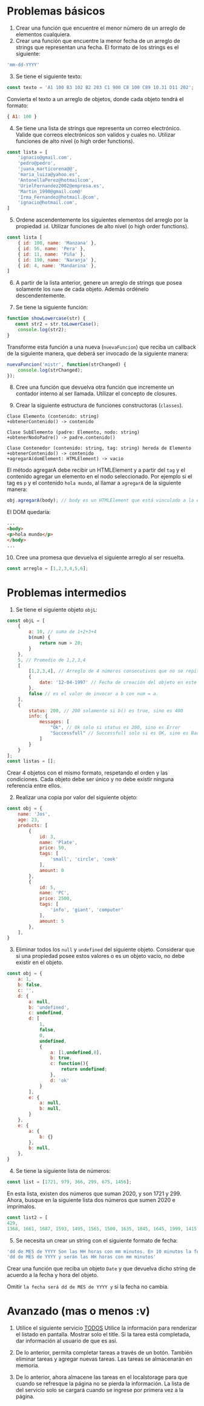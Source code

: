 # Problemas básicos

1. Crear una función que encuentre el menor número de un arreglo de elementos cualquiera.
2. Crear una función que encuentre la menor fecha de un arreglo de strings que representan una fecha. El formato de los strings es el siguiente:

```js
'mm-dd-YYYY'
```

3. Se tiene el siguiente texto:

```js
const texto = 'A1 100 B3 102 B2 203 C1 900 C8 100 C89 10.31 D11 202';
```
Convierta el texto a un arreglo de objetos, donde cada objeto tendrá el formato:
```js
{ A1: 100 }
```

4. Se tiene una lista de strings que representa un correo electrónico. Valide que correos electrónicos son validos y cuales no. Utilizar funciones de alto nivel (o high order functions).

```js
const lista = [
    'ignacio@gmail.com',
    'pedro@pedro',
    'juana_marticorena@@',
    'maria_luiza@yahoo.es',
    'AntonellaPerez@hotmailcom',
    'UrielFernandez2002@empresa.es',
    'Martin_1990@gmail.com@'
    'Irma_Fernandez@hotmail.@com',
    'ignacio@hotmail.com',
]
```

5. Ordene ascendentemente los siguientes elementos del arreglo por la propiedad `id`. Utilizar funciones de alto nivel (o high order functions).

```js
const lista [
    { id: 100, name: 'Manzana' },
    { id: 56, name: 'Pera' },
    { id: 11, name: 'Piña' },
    { id: 190, name: 'Naranja' },
    { id: 4, name: 'Mandarina' },
]
```

6. A partir de la lista anterior, genere un arreglo de strings que posea solamente los `name` de cada objeto. Además ordénelo descendentemente.

7. Se tiene la siguiente función:

```js
function showLowercase(str) {
   const str2 = str.toLowerCase();
    console.log(str2);
}
```
Transforme esta función a una nueva (`nuevaFuncion`) que reciba un callback de la siguiente manera, que deberá ser invocado de la siguiente manera:
```js
nuevaFuncion('mistr', function(strChanged) {
    console.log(strChanged);
});
```

8. Cree una función que devuelva otra función que incremente un contador interno al ser llamada. Utilizar el concepto de closures.

9. Crear la siguiente estructura de funciones constructoras (`classes`).

```
Clase Elemento (contenido: string)
+obtenerContenido() -> contenido

Clase SubElemento (padre: Elemento, nodo: string)
+obtenerNodoPadre() -> padre.contenido()

Clase Contenedor (contenido: string, tag: string) hereda de Elemento
+obtenerContenido() -> contenido
+agregarA(domElement: HTMLElement) -> vacio
```
El método agregarA debe recibir un HTMLElement y a partir del `tag` y el contenido agregar un elemento en el nodo seleccionado. Por ejemplo si el tag es `p` y el contenido `hola mundo`, al llamar a `agregarA` de la siguiente manera:
```js
obj.agregarA(body); // body es un HTMLElement que está vinculado a la etiqueta body del DOM
```
El DOM quedaría:
```html
...
<body>
<p>hola mundo</p>
</body>
...
``` 
10. Cree una promesa que devuelva el siguiente arreglo al ser resuelta.
```js
const arreglo = [1,2,3,4,5,6];
```

# Problemas intermedios

1. Se tiene el siguiente objeto `objL`:
```js
const objL = [
    { 
        a: 10, // suma de 1+2+3+4
        b(num) {
            return num > 20;
        }
    },
    5, // Promedio de 1,2,3,4
    [
        [1,2,3,4], // Arreglo de 4 números consecutivos que no se repite en ninguno de los objetos que se creará más adelante
        {
            date: '12-04-1997' // Fecha de creación del objeto en este formato
        },
        false // es el valor de invocar a b con num = a.
    ],
    {
        status: 200, // 200 solamente si b() es true, sino es 400
        info: {
            messages: [
                "Ok", // Ok solo si status es 200, sino es Error
                "Successfull" // Successfull solo si es OK, sino es Bad
            ]
        }
    }
];
const listas = [];
```
Crear 4 objetos con el mismo formato, respetando el orden y las condiciones. Cada objeto debe ser único y no debe existir ninguna referencia entre ellos.


2. Realizar una copia por valor del siguiente objeto:
```js
const obj = {
    name: 'Jos',
    age: 23,
    products: [
        {
            id: 3,
            name: 'Plate',
            price: 50,
            tags: [
                'small', 'circle', 'cook'
            ],
            amount: 0
        },
        {
            id: 5,
            name: 'PC',
            price: 2500,
            tags: [
                'info', 'giant', 'computer'
            ],
            amount: 5
        },
    ],
}
```

3. Eliminar todos los `null` y `undefined` del siguiente objeto. Considerar que si una propiedad posee estos valores o es un objeto vacio, no debe existir en el objeto.

```js
const obj = {
    a: 1,
    b: false,
    c: '',
    d: {
        a: null,
        b: 'undefined',
        c: undefined,
        d: [
            1,
            false,
            0,
            undefined,
            {
                a: [1,undefined,8],
                b: true,
                c: function(){
                    return undefined;
                },
                d: 'ok'
            }
        ],
        e: {
            a: null,
            b: null,
        }
    },
    e: {
        a: {
            b: {}
        },
        b: null,
    },
}
```

4. Se tiene la siguiente lista de números:

```js
const list = [1721, 979, 366, 299, 675, 1456];
```
En esta lista, existen dos números que suman 2020, y son 1721 y 299. Ahora, busque en la siguiente lista dos números que sumen 2020 e imprímalos.

```js
const list2 = [
429,
1368, 1661, 1687, 1593, 1495, 1565, 1500, 1635, 1845, 1645, 1999, 1415, 1054, 1930, 1774, 1405, 1993, 1757, 1623, 1675, 1665, 631, 1950, 1702, 1311, 1509, 1790, 1643, 1884, 226, 1455, 1679, 1746, 1284, 1342, 1684, 1543, 1396, 1806, 1523, 1363, 1011, 1577, 1767, 1287, 1885, 1517, 1556, 1722, 1260, 1624, 1466, 1263, 1162, 1688, 1202, 1913, 1964, 1385, 1970, 1976, 1431, 858, 1748, 1544, 1438, 1300, 1926, 1587, 1376, 1939, 1039, 1639, 1539, 1491, 1631, 1521, 1564, 1507, 1637, 1534, 1713, 1533, 1118, 1356, 2003, 282, 1079, 1837, 1259, 1941, 1836, 1903, 1433, 1467, 1027, 1441, 1048, 1742, 1087, 1872, 1476, 1657, 1361, 1182, 1494, 1529, 1822, 1444, 1330, 1514, 1723, 1432, 1683, 1997, 1443, 1474, 1932, 1504, 1313, 1765, 19, 1784, 1619, 992, 1560, 1680, 1626, 1558, 1899, 1293, 1676, 1161, 1140, 1341, 1597, 1628, 1611, 1302, 1269, 1241, 1952, 1591, 1726, 428, 1703, 1289, 1109, 1478, 1002, 1817, 1849, 1838, 1319, 1641, 583, 1920, 1453, 1411, 1870, 1763, 1469, 1646, 1719, 1213, 1462, 1545, 1682, 1711, 18, 2004, 1252, 1620, 1559, 1315, 781, 1656, 1987, 1436, 1630, 1985, 1897, 1551, 1296, 1282, 1735, 1320, 1659, 1271, 1380, 1274, 1876, 1492, 1298, 1399, 1692, 1265, 1555, 1337 ];
```

5. Se necesita un crear un string con el siguiente formato de fecha:

```js
'dd de MES de YYYY Son las HH horas con mm minutos. En 10 minutos la fecha será' +
'dd de MES de YYYY y serán las HH horas con mm minutos'
```
Crear una función que reciba un objeto `Date` y que devuelva dicho string de acuerdo a la fecha y hora del objeto.

Omitir `la fecha será dd de MES de YYYY y` si la fecha no cambia. 

# Avanzado (mas o menos :v)

1. Utilice el siguiente servicio [TODOS](https://jsonplaceholder.typicode.com/todos/)
Utilice la información para renderizar el listado en pantalla. Mostrar solo el title. Si la tarea está completada, dar información al usuario de que es así.

2. De lo anterior, permita completar tareas a través de un botón. También eliminar tareas y agregar nuevas tareas. Las tareas se almacenarán en memoria.

3. De lo anterior, ahora almacene las tareas en el localstorage para que cuando se refresque la página no se pierda la información. La lista de del servicio solo se cargará cuando se ingrese por primera vez a la página.


